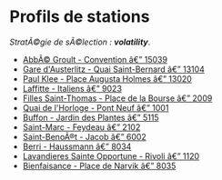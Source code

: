 ﻿# Profils de stations

_StratÃ©gie de sÃ©lection : **volatility**_.

- [AbbÃ© Groult - Convention â€” 15039](./15039.md)
- [Gare d'Austerlitz - Quai Saint-Bernard â€” 13104](./13104.md)
- [Paul Klee - Place Augusta Holmes â€” 13020](./13020.md)
- [Laffitte - Italiens â€” 9023](./9023.md)
- [Filles Saint-Thomas - Place de la Bourse â€” 2009](./2009.md)
- [Quai de l'Horloge - Pont Neuf â€” 1001](./1001.md)
- [Buffon - Jardin des Plantes â€” 5115](./5115.md)
- [Saint-Marc - Feydeau â€” 2102](./2102.md)
- [Saint-BenoÃ®t - Jacob â€” 6002](./6002.md)
- [Berri - Haussmann â€” 8034](./8034.md)
- [Lavandieres Sainte Opportune - Rivoli â€” 1120](./1120.md)
- [Bienfaisance - Place de Narvik â€” 8035](./8035.md)
